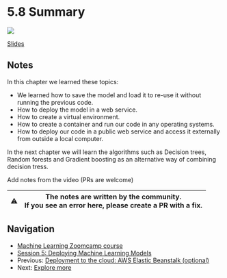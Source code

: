 # 5.8 Summary

<!-- markdownlint-disable MD033 -->
<!-- markdownlint-disable MD045 -->
<a href="https://www.youtube.com/watch?v=sSAqYSk7Br4&list=PL3MmuxUbc_hIhxl5Ji8t4O6lPAOpHaCLR"><img src="images/thumbnail-5-08.jpg"></a>

[Slides](https://www.slideshare.net/AlexeyGrigorev/ml-zoomcamp-5-model-deployment)

## Notes

In this chapter we learned these topics:

- We learned how to save the model and load it to re-use it without running the previous code.
- How to deploy the model in a web service.
- How to create a virtual environment.
- How to create a container and run our code in any operating systems.
- How to deploy our code in a public web service and access it externally from outside a local computer.

In the next chapter we will learn the algorithms such as Decision trees, Random forests and Gradient boosting as an alternative way of combining decision tress.

Add notes from the video (PRs are welcome)

|⚠️|The notes are written by the community.<br>If you see an error here, please create a PR with a fix.|
|---|---|

## Navigation

- [Machine Learning Zoomcamp course](../)
- [Session 5: Deploying Machine Learning Models](./)
- Previous: [Deployment to the cloud: AWS Elastic Beanstalk (optional)](07-aws-eb.md)
- Next: [Explore more](09-explore-more.md)
